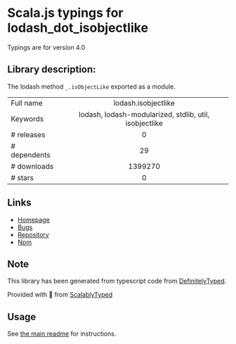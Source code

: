 
# Scala.js typings for lodash_dot_isobjectlike

Typings are for version 4.0

## Library description:
The lodash method `_.isObjectLike` exported as a module.

|                    |                 |
| ------------------ | :-------------: |
| Full name          | lodash.isobjectlike |
| Keywords           | lodash, lodash-modularized, stdlib, util, isobjectlike |
| # releases         | 0 |
| # dependents       | 29 |
| # downloads        | 1399270 |
| # stars            | 0 |

## Links
- [Homepage](https://lodash.com/)
- [Bugs](https://github.com/lodash/lodash/issues)
- [Repository](https://github.com/lodash/lodash)
- [Npm](https://www.npmjs.com/package/lodash.isobjectlike)
    


## Note
This library has been generated from typescript code from [DefinitelyTyped](https://definitelytyped.org).

Provided with :purple_heart: from [ScalablyTyped](https://github.com/oyvindberg/ScalablyTyped)

## Usage
See [the main readme](../../readme.md) for instructions.


